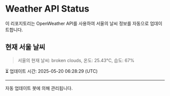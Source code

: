 
# Weather API Status

이 리포지토리는 OpenWeather API를 사용하여 서울의 날씨 정보를 자동으로 업데이트합니다.

## 현재 서울 날씨
> 서울의 현재 날씨: broken clouds, 온도: 25.43°C, 습도: 67%

⏳ 업데이트 시간: 2025-05-20 06:28:29 (UTC)

---
자동 업데이트 봇에 의해 관리됩니다.
